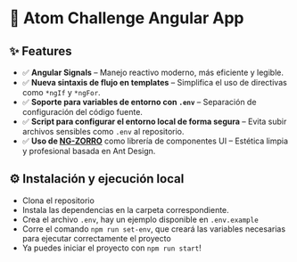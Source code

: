 # 🚀 Atom Challenge Angular App

## ✨ Features

- ✅ **Angular Signals** – Manejo reactivo moderno, más eficiente y legible.
- ✅ **Nueva sintaxis de flujo en templates** – Simplifica el uso de directivas como `*ngIf` y `*ngFor`.
- ✅ **Soporte para variables de entorno con `.env`** – Separación de configuración del código fuente.
- ✅ **Script para configurar el entorno local de forma segura** – Evita subir archivos sensibles como `.env` al repositorio.
- ✅ **Uso de [NG-ZORRO](https://ng.ant.design/docs/introduce/en)** como librería de componentes UI – Estética limpia y profesional basada en Ant Design.

## ⚙️ Instalación y ejecución local
- Clona el repositorio
- Instala las dependencias en la carpeta correspondiente.
- Crea el archivo `.env`, hay un ejemplo disponible en `.env.example`
- Corre el comando `npm run set-env`, que creará las variables necesarias para ejecutar correctamente el proyecto
- Ya puedes iniciar el proyecto con `npm run start`!
